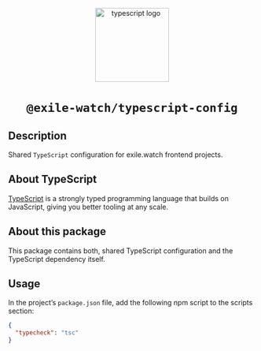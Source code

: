 <p align="center">
  <a href="https://www.typescriptlang.org">
    <img alt="typescript logo" src="https://upload.wikimedia.org/wikipedia/commons/thumb/4/4c/Typescript_logo_2020.svg/1280px-Typescript_logo_2020.svg.png" width="150" />
  </a>
</p>
<h1 align="center">
  <code>@exile-watch/typescript-config</code>
</h1>

## Description

Shared `TypeScript` configuration for exile.watch frontend projects.

## About TypeScript

[TypeScript](https://www.typescriptlang.org/) is a strongly typed programming language that builds on JavaScript, giving you better tooling at any scale.

## About this package

This package contains both, shared TypeScript configuration and the TypeScript dependency itself.

## Usage

In the project’s `package.json` file, add the following npm script to the scripts section:
```json
{
  "typecheck": "tsc"
}
```